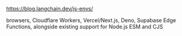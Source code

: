 https://blog.langchain.dev/js-envs/

browsers, Cloudflare Workers, Vercel/Next.js, Deno, Supabase Edge Functions, alongside existing support for Node.js ESM and CJS
